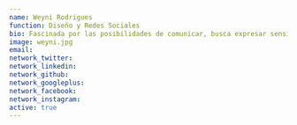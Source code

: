 ```yaml
---
name: Weyni Rodrigues
function: Diseño y Redes Sociales
bio: Fascinada por las posibilidades de comunicar, busca expresar sensibilidad por formas democráticas y sustentables de diseñar.
image: weyni.jpg
email:
network_twitter:
network_linkedin:
network_github:
network_googleplus:
network_facebook:
network_instagram:
active: true
---
```

